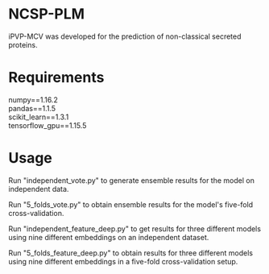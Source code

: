 # NCSP-PLM
iPVP-MCV was developed for the prediction of non-classical secreted proteins. 

# Requirements

numpy==1.16.2  
pandas==1.1.5  
scikit_learn==1.3.1  
tensorflow_gpu==1.15.5  
# Usage
Run "independent_vote.py" to generate ensemble results for the model on independent data.

Run "5_folds_vote.py" to obtain ensemble results for the model's five-fold cross-validation.

Run "independent_feature_deep.py" to get results for three different models using nine different embeddings on an independent dataset.

Run "5_folds_feature_deep.py" to obtain results for three different models using nine different embeddings in a five-fold cross-validation setup.



